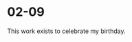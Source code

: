 <!--
 * @Descripttion: 
 * @version: 1.0
 * @Author: Zhihaot1
 * @Date: 2021-06-11 21:03:58
 * @LastEditors: Zhihaot1
 * @LastEditTime: 2021-06-11 21:07:22
-->
# 02-09
This work exists to celebrate my birthday.